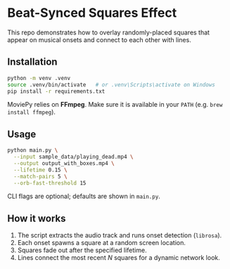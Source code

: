 # Beat-Synced Squares Effect

This repo demonstrates how to overlay randomly-placed squares that appear on musical onsets and connect to each other with lines.

## Installation
```bash
python -m venv .venv
source .venv/bin/activate   # or .venv\Scripts\activate on Windows
pip install -r requirements.txt
```
MoviePy relies on **FFmpeg**.  Make sure it is available in your `PATH` (e.g. `brew install ffmpeg`).

## Usage
```bash
python main.py \
  --input sample_data/playing_dead.mp4 \
  --output output_with_boxes.mp4 \
  --lifetime 0.15 \
  --match-pairs 5 \
  --orb-fast-threshold 15
```
CLI flags are optional; defaults are shown in `main.py`.

## How it works
1. The script extracts the audio track and runs onset detection (`librosa`).
2. Each onset spawns a square at a random screen location.
3. Squares fade out after the specified lifetime.
4. Lines connect the most recent *N* squares for a dynamic network look. 
